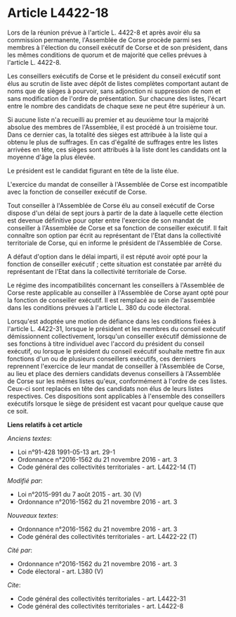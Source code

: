 # Article L4422-18

Lors de la réunion prévue à l'article L. 4422-8 et après avoir élu sa commission permanente, l'Assemblée de Corse procède
parmi ses membres à l'élection du conseil exécutif de Corse et de son président, dans les mêmes conditions de quorum et de
majorité que celles prévues à l'article L. 4422-8. 

Les conseillers exécutifs de Corse et le président du conseil exécutif sont élus au scrutin de liste avec dépôt de listes
complètes comportant autant de noms que de sièges à pourvoir, sans adjonction ni suppression de nom et sans modification de
l'ordre de présentation. Sur chacune des listes, l'écart entre le nombre des candidats de chaque sexe ne peut être supérieur
à un. 

Si aucune liste n'a recueilli au premier et au deuxième tour la majorité absolue des membres de l'Assemblée, il est procédé à
un troisième tour. Dans ce dernier cas, la totalité des sièges est attribuée à la liste qui a obtenu le plus de suffrages. En
cas d'égalité de suffrages entre les listes arrivées en tête, ces sièges sont attribués à la liste dont les candidats ont la
moyenne d'âge la plus élevée. 

Le président est le candidat figurant en tête de la liste élue. 

L'exercice du mandat de conseiller à l'Assemblée de Corse est incompatible avec la fonction de conseiller exécutif de Corse. 

Tout conseiller à l'Assemblée de Corse élu au conseil exécutif de Corse dispose d'un délai de sept jours à partir de la date
à laquelle cette élection est devenue définitive pour opter entre l'exercice de son mandat de conseiller à l'Assemblée de
Corse et sa fonction de conseiller exécutif. Il fait connaître son option par écrit au représentant de l'Etat dans la
collectivité territoriale de Corse, qui en informe le président de l'Assemblée de Corse. 

A défaut d'option dans le délai imparti, il est réputé avoir opté pour la fonction de conseiller exécutif ; cette situation
est constatée par arrêté du représentant de l'Etat dans la collectivité territoriale de Corse. 

Le régime des incompatibilités concernant les conseillers à l'Assemblée de Corse reste applicable au conseiller à l'Assemblée
de Corse ayant opté pour la fonction de conseiller exécutif. Il est remplacé au sein de l'assemblée dans les conditions
prévues à l'article L. 380 du code électoral. 

Lorsqu'est adoptée une motion de défiance dans les conditions fixées à l'article L. 4422-31, lorsque  le président et les
membres du conseil exécutif démissionnent collectivement, lorsqu'un conseiller exécutif démissionne de ses fonctions à titre
individuel avec l'accord du président du conseil exécutif, ou lorsque le président du conseil exécutif souhaite mettre fin
aux fonctions d'un ou de plusieurs conseillers exécutifs, ces derniers reprennent l'exercice de leur mandat de conseiller à
l'Assemblée de Corse, au lieu et place des derniers candidats devenus conseillers à l'Assemblée de Corse sur les mêmes listes
qu'eux, conformément à l'ordre de ces listes. Ceux-ci sont replacés en tête des candidats non élus de leurs listes
respectives. Ces dispositions sont applicables à l'ensemble des conseillers exécutifs lorsque le siège de président est
vacant pour quelque cause que ce soit.

**Liens relatifs à cet article**

_Anciens textes_:

  - Loi n°91-428 1991-05-13 art. 29-1
  - Ordonnance n°2016-1562 du 21 novembre 2016 - art. 3
  - Code général des collectivités territoriales - art. L4422-14 (T)

_Modifié par_:

  - Loi n°2015-991 du 7 août 2015 - art. 30 (V)
  - Ordonnance n°2016-1562 du 21 novembre 2016 - art. 3

_Nouveaux textes_:

  - Ordonnance n°2016-1562 du 21 novembre 2016 - art. 3
  - Code général des collectivités territoriales - art. L4422-22 (T)

_Cité par_:

  - Ordonnance n°2016-1562 du 21 novembre 2016 - art. 3
  - Code électoral - art. L380 (V)

_Cite_:

  - Code général des collectivités territoriales - art. L4422-31
  - Code général des collectivités territoriales - art. L4422-8
